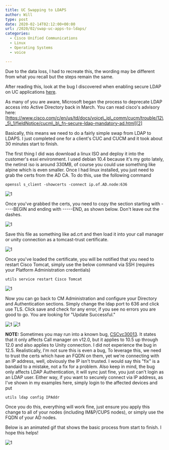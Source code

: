 ```yaml
---
title: UC Swapping to LDAPS
author: Will
type: post
date: 2020-02-14T02:12:00+00:00
url: /2020/02/swap-uc-apps-to-ldaps/
categories:
  - Cisco Unified Communications
  - Linux
  - Operating Systems
  - voice

---
```

Due to the data loss, I had to recreate this, the wording may be different from what you recall but the steps remain the same.

After reading this, look at the bug I discovered when enabling secure LDAP on UC applications [here][1].

As many of you are aware, Microsoft began the process to deprecate LDAP access into Active Directory back in March. You can read cisco's advisory here: [https://www.cisco.com/c/en/us/td/docs/voice\_ip\_comm/cucm/trouble/12\_5\_1/fieldNotice/cucm\_b\_fn-secure-ldap-mandatory-ad.html][2]

Basically, this means we need to do a fairly simple swap from LDAP to LDAPS. I just completed one for a client's CUC and CUCM and it took about 30 minutes start to finish.

<!--more-->

The first thing I did was download a linux ISO and deploy it into the customer's esxi environment. I used debian 10.4 because it's my goto lately, the netinst iso is around 330MB, of course you could use something like alpine which is even smaller. Once I had linux installed, you just need to grab the certs from the AD CA. To do this, use the following command 

`openssl s_client -showcerts -connect ip.of.AD.node:636`

![1](/posts/swap-uc-apps-to-ldaps/getcert-707x1024.png)

Once you've grabbed the certs, you need to copy the section starting with -----BEGIN and ending with -----END, as shown below. Don't leave out the dashes.

![1](/posts/swap-uc-apps-to-ldaps/2.png)

Save this file as something like ad.crt and then load it into your call manager or unity connection as a tomcast-trust certificate.

![1](/posts/swap-uc-apps-to-ldaps/ldaps1.png) 

Once you've loaded the certificate, you will be notified that you need to restart Cisco Tomcat, simply use the below command via SSH (requires your Platform Administration credentials)

`utils service restart Cisco Tomcat`

![1](/posts/swap-uc-apps-to-ldaps/ldaps2.png) 

Now you can go back to CM Administration and configure your Directory and Authentication sections. Simply change the ldap port to 636 and click use TLS. Click save and check for any error, if you see no errors you are good to go. You are looking for "Update Successful."

![1](/posts/swap-uc-apps-to-ldaps/ldaps3.png) 
![1](/posts/swap-uc-apps-to-ldaps/ldaps4.png)

**NOTE:** Sometimes you may run into a known bug, [CSCvc30013][3]. It states that it only affects Call manager on v12.0, but it applies to 10.5 up through 12.0 and also applies to Unity connection. I did not experience the bug in 12.5. Realistically, I'm not sure this is even a bug, To leverage this, we need to trust the certs which have an FQDN on them, yet we're connecting with an IP address, well, obviously the IP isn't trusted. I would say this "fix" is a bandaid to a mistake, not a fix for a problem. Also keep in mind, the bug only affects LDAP Authentication, it will sync just fine, you just can't login as an LDAP user. Either way, if you want to securely connect via IP address, as I've shown in my examples here, simply login to the affected devices and put 

`utils ldap config IPAddr`

Once you do this, everything will work fine, just ensure you apply this change to all of your nodes (including IM&P/CUPS nodes), or simply use the FQDN of your AD nodes. 

Below is an animated gif that shows the basic process from start to finish. I hope this helps!

![1](/posts/swap-uc-apps-to-ldaps/ldaps-full.gif)

 [1]: https://blog.longoconsulting.us/2021/04/secure-ldap-bug/
 [2]: https://www.cisco.com/c/en/us/td/docs/voice_ip_comm/cucm/trouble/12_5_1/fieldNotice/cucm_b_fn-secure-ldap-mandatory-ad.html
 [3]: https://bst.cloudapps.cisco.com/bugsearch/bug/CSCvc30013/?rfs=qvred